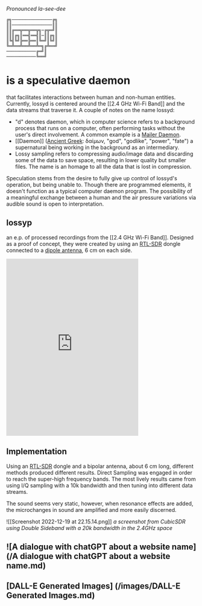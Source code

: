 *Pronounced la-see-dee*

```
╔╗───────────────╔╗
║║───────────────║║
║║╔══╦══╦══╦╗─╔╦═╝║
║║║╔╗║══╣══╣║─║║╔╗║
║╚╣╚╝╠══╠══║╚═╝║╚╝║
╚═╩══╩══╩══╩═╗╔╩══╝
───────────╔═╝║
───────────╚══╝
```

# is a speculative daemon
that facilitates interactions between human and non-human entities. Currently, lossyd is centered around the [[2.4 GHz Wi-Fi Band]] and the data streams that traverse it. A couple of notes on the name lossyd:

- "d" denotes daemon, which in computer science refers to a background process that runs on a computer, often performing tasks without the user's direct involvement. A common example is a [Mailer Daemon](https://en.wikipedia.org/wiki/Bounce_message).
 - [[Daemon]] ([Ancient Greek](https://en.wikipedia.org/wiki/Ancient_Greek "Ancient Greek"): δαίμων, "god", "godlike", "power", "fate") a supernatural being working in the background as an intermediary.
 - Lossy sampling refers to compressing audio/image data and discarding some of the data to save space, resulting in lower quality but smaller files. The name is an homage to all the data that is lost in compression.

Speculation stems from the desire to fully give up control of lossyd's operation, but being unable to. Though there are programmed elements, it doesn't function as a typical computer daemon program. The possibility of a meaningful exchange between a human and the air pressure variations via audible sound is open to interpretation.

## lossyp

an e.p. of processed recordings from the [[2.4 GHz Wi-Fi Band]]. Designed as a proof of concept, they were created by using an [RTL-SDR](https://rtl-sdr.com) dongle connected to a [dipole antenna](https://en.wikipedia.org/wiki/Dipole_antenna), 6 cm on each side. 

<iframe style="border: 0; width: 350px; height: 470px;" src="https://bandcamp.com/EmbeddedPlayer/album=3347679295/size=large/bgcol=ffffff/linkcol=0687f5/tracklist=false/transparent=true/" seamless></iframe>

## Implementation

Using an [RTL-SDR](https://www.rtl-sdr.com) dongle and a bipolar antenna, about 6 cm long, different methods produced different results. Direct Sampling was engaged in order to reach the super-high frequency bands. The most lively results came from using I/Q sampling with a 10k bandwidth and then tuning into different data streams. 

The sound seems very static, however, when resonance effects are added, the microchanges in sound are amplified and more easily discerned.

![[Screenshot 2022-12-19 at 22.15.14.png]]
*a screenshot from CubicSDR using Double Sideband with a 20k bandwidth in the 2.4GHz space*


## ![A dialogue with chatGPT about a website name] (/A dialogue with chatGPT about a website name.md)

## [DALL-E Generated Images] (/images/DALL-E Generated Images.md)



